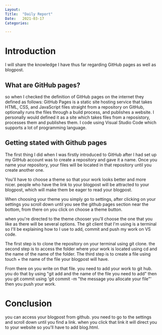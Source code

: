 ```yaml
---
Layout:
Title:	"Daily Report"
Date:	2021-03-17
Categories:

---
```


# Introduction

I will share the knowledge I have thus far regarding GitHub pages as well as blogpost.

## What are GitHub pages?

so when I checked the definition of GitHub pages on the internet they 
defined as follows: GitHub Pages is a static site hosting service that takes HTML, CSS, and JavaScript files straight from a repository on GitHub, optionally runs the files through a build process, and publishes a website.
I personally would defined it as a site which takes files from a reposistory, processes them and publishes them.
I code using Visual Studio Code which supports a lot of programming language.

## Getting stated with Github pages

The first thing I did when I was firstly introduced to GitHub after I had set up my
GitHub account was to create a repository and gave it a name.
Once you name your repository, your files will be located in that repository until
you create another one.

You'll have to choose a theme so that your work looks better and more nicer.
people who have the link to your blogpost will be attracted to your blogpost,
which will make them be eager to read your blogpost.

When choosing your theme you simply go to settings, after clicking on your settings
you scroll down until you see the github pages section near the bottom, from there on
you click on choose a theme button.

when you're directed to the theme chooser you'll choose the one that you like as there
will be several options.
The git client that I'm using is a terminal so I'll be explaining how to I use to add,
commit and push my work on VS code.

The first step is to clone the repository on your terminal using git clone.
the second step is to access the folder where your work is located using cd
and the name of the name of the folder.
The third step is to create a file using touch + the name of the file your
blogpost will have.

From there on you write on that file. you need to add your work to git hub.
you do that by using "git add and the name of the file you need to add"
then you git commit using 'git commit -m "the message you allocate your file"' 
then you push your work.

# Conclusion

you can access your blogpost from github.
you need to go to the settings and scroll down until you find a link.
when you click that link it will direct you to your website so you'll have to add blog.html.